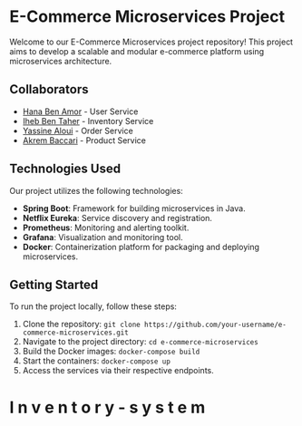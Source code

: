 # E-Commerce Microservices Project


Welcome to our E-Commerce Microservices project repository! This project aims to develop a scalable and modular e-commerce platform using microservices architecture.

## Collaborators

- [Hana Ben Amor](https://github.com/hanabenamor) - User Service
- [Iheb Ben Taher](https://github.com/IhebBenTaher) - Inventory Service
- [Yassine Aloui](https://github.com/yassinealoui) - Order Service
- [Akrem Baccari](https://github.com/akrembaccari) - Product Service


## Technologies Used

Our project utilizes the following technologies:

- **Spring Boot**: Framework for building microservices in Java.
- **Netflix Eureka**: Service discovery and registration.
- **Prometheus**: Monitoring and alerting toolkit.
- **Grafana**: Visualization and monitoring tool.
- **Docker**: Containerization platform for packaging and deploying microservices.

## Getting Started

To run the project locally, follow these steps:
1. Clone the repository: `git clone https://github.com/your-username/e-commerce-microservices.git`
2. Navigate to the project directory: `cd e-commerce-microservices`
3. Build the Docker images: `docker-compose build`
4. Start the containers: `docker-compose up`
5. Access the services via their respective endpoints.
#   I n v e n t o r y - s y s t e m 
 
 
